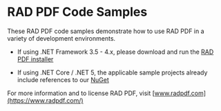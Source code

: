 # RAD PDF Code Samples
These RAD PDF code samples demonstrate how to use RAD PDF in a variety of development environments.

* If using .NET Framework 3.5 - 4.x, please download and run the [RAD PDF installer](https://www.radpdf.com/install/)

* If using .NET Core / .NET 5, the applicable sample projects already include references to our [NuGet](https://www.nuget.org/packages/RadPdfCore/)

For more information and to license RAD PDF, visit [www.radpdf.com](https://www.radpdf.com/)